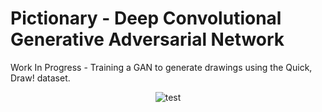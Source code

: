 # Pictionary - Deep Convolutional Generative Adversarial Network
Work In Progress - Training a GAN to generate drawings using the Quick, Draw! dataset.

<p align="center">
  <img src="images/header.png>
</p>
            
![test](images/header.png "MarineGEO logo")
